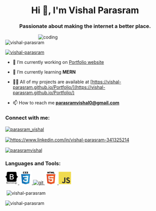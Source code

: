  <h1 align="center">Hi 👋, I'm Vishal Parasram</h1>

<h3 align="center">Passionate about making the internet a better place.</h3>

<img align="right" alt="coding" width="400"  src="https://cdn.dribbble.com/users/1162077/screenshots/3848914/programmer.gif" >

<p align="left"> <img src="https://komarev.com/ghpvc/?username=vishal-parasram&label=Profile%20views&color=0e75b6&style=flat" alt="vishal-parasram" /> </p>

<p align="left"> <a href="https://github.com/ryo-ma/github-profile-trophy"><img src="https://github-profile-trophy.vercel.app/?username=vishal-parasram" alt="vishal-parasram" /></a> </p>

- 🔭 I’m currently working on [Portfolio website](https://vishal-parasram.github.io/Portfolio/)

- 🌱 I’m currently learning **MERN**

- 👨‍💻 All of my projects are available at [https://vishal-parasram.github.io/Portfolio/](https://vishal-parasram.github.io/Portfolio/)

- 📫 How to reach me **parasramvishal0@gmail.com**

<h3 align="left">Connect with me:</h3>

<p align="left">

<a href="https://twitter.com/parasram_vishal" target="blank"><img align="center" src="https://raw.githubusercontent.com/rahuldkjain/github-profile-readme-generator/master/src/images/icons/Social/twitter.svg" alt="parasram_vishal" height="30" width="40" /></a>

<a href="https://linkedin.com/in/https://www.linkedin.com/in/vishal-parasram-341325214" target="blank"><img align="center" src="https://raw.githubusercontent.com/rahuldkjain/github-profile-readme-generator/master/src/images/icons/Social/linked-in-alt.svg" alt="https://www.linkedin.com/in/vishal-parasram-341325214" height="30" width="40" /></a>

<a href="https://instagram.com/parasramvishal" target="blank"><img align="center" src="https://raw.githubusercontent.com/rahuldkjain/github-profile-readme-generator/master/src/images/icons/Social/instagram.svg" alt="parasramvishal" height="30" width="40" /></a>

</p>

<h3 align="left">Languages and Tools:</h3>

<p align="left"> <a href="https://getbootstrap.com" target="_blank" rel="noreferrer"> <img src="https://raw.githubusercontent.com/devicons/devicon/master/icons/bootstrap/bootstrap-plain-wordmark.svg" alt="bootstrap" width="40" height="40"/> </a> <a href="https://www.w3schools.com/css/" target="_blank" rel="noreferrer"> <img src="https://raw.githubusercontent.com/devicons/devicon/master/icons/css3/css3-original-wordmark.svg" alt="css3" width="40" height="40"/> </a> <a href="https://git-scm.com/" target="_blank" rel="noreferrer"> <img src="https://www.vectorlogo.zone/logos/git-scm/git-scm-icon.svg" alt="git" width="40" height="40"/> </a> <a href="https://www.w3.org/html/" target="_blank" rel="noreferrer"> <img src="https://raw.githubusercontent.com/devicons/devicon/master/icons/html5/html5-original-wordmark.svg" alt="html5" width="40" height="40"/> </a> <a href="https://developer.mozilla.org/en-US/docs/Web/JavaScript" target="_blank" rel="noreferrer"> <img src="https://raw.githubusercontent.com/devicons/devicon/master/icons/javascript/javascript-original.svg" alt="javascript" width="40" height="40"/> </a> </p>

<p>&nbsp;<img align="center" src="https://github-readme-stats.vercel.app/api?username=vishal-parasram&show_icons=true&locale=en" alt="vishal-parasram" /></p>

<p><img align="center" src="https://github-readme-streak-stats.herokuapp.com/?user=vishal-parasram&" alt="vishal-parasram" /></p>















